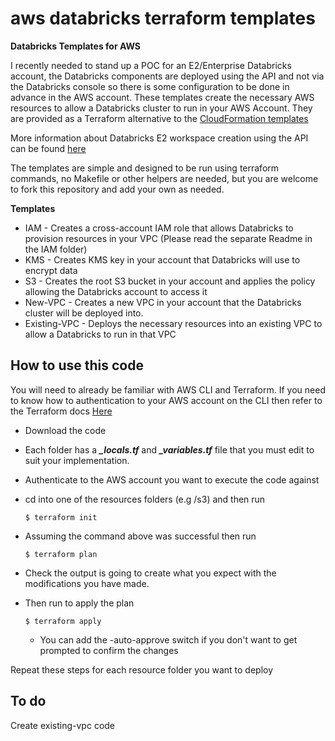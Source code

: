 # aws databricks terraform templates
**Databricks Templates for AWS**

I recently needed to stand up a POC for an E2/Enterprise Databricks account, the Databricks components are deployed using the API and not via the Databricks console so there is some configuration to be done in advance in the AWS account. These templates create the necessary AWS resources to allow a Databricks cluster to run in your AWS Account. They are provided as a Terraform alternative to the [CloudFormation templates][2]

More information about Databricks E2 workspace creation using the API can be found [here][3] 

The templates are simple and designed to be run using terraform commands, no Makefile or other helpers are needed, but you are welcome to fork this repository and add your own as needed. 

**Templates**

- IAM - Creates a cross-account IAM role that allows Databricks to provision resources in your VPC (Please read the separate Readme in the IAM folder)
- KMS - Creates KMS key in your account that Databricks will use to encrypt data
- S3 - Creates the root S3 bucket in your account and applies the policy allowing the Databricks account to access it
- New-VPC - Creates a new VPC in your account that the Databricks cluster will be deployed into.
- Existing-VPC - Deploys the necessary resources into an existing VPC to allow a Databricks to run in that VPC


## How to use this code
You will need to already be familiar with AWS CLI and Terraform. If you need to know how to authentication to your AWS account on the CLI then refer to the Terraform docs [Here][1]

- Download the code
- Each folder has a ***_locals.tf*** and ***_variables.tf*** file that you must edit to suit your implementation.
- Authenticate to the AWS account you want to execute the code against
- cd into one of the resources folders (e.g /s3) and then run 
   
  ```cli
  $ terraform init
  ```
- Assuming the command above was successful then run 
  ```cli
  $ terraform plan
  ```
- Check the output is going to create what you expect with the modifications you have made.
- Then run to apply the plan
  ```cli
  $ terraform apply
  ```
  - You can add the -auto-approve switch if you don't want to get prompted to confirm the changes


Repeat these steps for each resource folder you want to deploy


## To do 
Create existing-vpc code

[1]:https://registry.terraform.io/providers/hashicorp/aws/latest/docs#authentication
[2]:(https://github.com/abhinavg6/awsdb-cf-templates-ext)
[3]:https://docs.databricks.com/administration-guide/account-api/new-workspace.html
